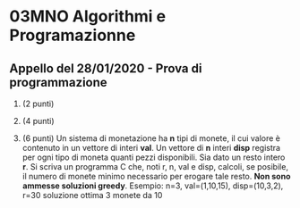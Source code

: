 # 03MNO Algorithmi e Programazionne
## Appello del 28/01/2020 - Prova di programmazione

1. (2 punti)



2. (4 punti)


3. (6 punti)
Un sistema di monetazione ha __n__ tipi di monete, il cui valore è contenuto in un vettore di interi __val__.
Un vettore di __n__ interi __disp__ registra per ogni tipo di moneta quanti pezzi disponibili.
Sia dato un resto intero __r__. Si scriva un programma C che, noti r, n, val e disp, calcoli, se posibile, il numero di monete minimo necessario per erogare tale resto. __Non sono ammesse soluzioni greedy__.
Esempio: n=3, val=(1,10,15), disp=(10,3,2), r=30 soluzione ottima 3 monete da 10
